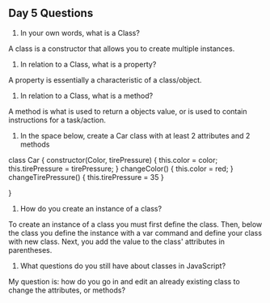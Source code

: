 ## Day 5 Questions

1. In your own words, what is a Class?

A class is a constructor that allows you to create multiple instances.

1. In relation to a Class, what is a property?

A property is essentially a characteristic of a class/object.

1. In relation to a Class, what is a method?

A method is what is used to return a objects value, or is used to contain instructions for a task/action.

1. In the space below, create a Car class with at least 2 attributes and 2 methods

class Car {
  constructor(Color, tirePressure) {
    this.color = color;
    this.tirePressure = tirePressure;
  }
  changeColor() {
    this.color = red;
  }
  changeTirePressure() {
    this.tirePressure = 35
  }

}

1. How do you create an instance of a class?

To create an instance of a class you must first define the class. Then, below the class you define the instance with a var command and define your class with new class. Next, you add the value to the class' attributes in parentheses.

1. What questions do you still have about classes in JavaScript?

My question is: how do you go in and edit an already existing class to change the attributes, or  methods?
